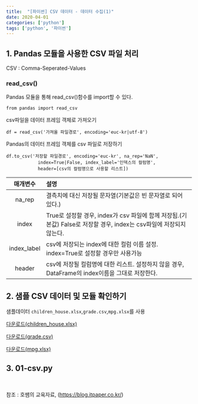 ```yaml
---
title:  "[파이썬] CSV 데이터 - 데이터 수집(1)"
date: 2020-04-01
categories: ['python']
tags: ['python', '파이썬']
---
```


## 1. Pandas 모듈을 사용한 CSV 파일 처리

CSV : Comma-Seperated-Values

### read_csv()

Pandas 모듈을 통해 read_csv()함수를 import할 수 있다.

```
from pandas import read_csv
```

csv파일을 데이터 프레임 객체로 가져오기

```
df = read_csv('가져올 파일경로', encoding='euc-kr|utf-8')
```

Pandas의 데이터 프레임 객체를 csv 파일로 저장하기

```
df.to_csv('저장할 파일경로', encoding='euc-kr', na_rep='NaN',
			index=True|False, index_label='인덱스의 컬럼명',
			header=[csv의 컬럼명으로 사용할 리스트])
```

|매개변수|설명|
|:--:|:--|
|na_rep|결측치에 대신 저장될 문자열(기본값은 빈 문자열로 되어 있다.)|
|index| True로 설정할 경우, index가 csv 파일에 함께 저장됨.(기본값) False로 저장할 경우, index는 csv파일에 저장되지 않는다.|
|index_label|csv에 저장되는 index에 대한 컬럼 이름 설정. index=True로 설정할 경우만 사용가능|
|header|csv에 저장될 컬럼명에 대한 리스트. 설정하지 않을 경우, DataFrame의 index이름을 그대로 저장한다.|

## 2. 샘플 CSV 데이터 및 모듈 확인하기

샘플데이터 `children_house.xlsx`,`grade.csv`,`mpg.xlsx`를 사용

[다운로드(children_house.xlsx)](/assets/download/python/chapter39/children_house.xlsx)

[다운로드(grade.csv)](/assets/download/python/chapter39/grade.csv)

[다운로드(mpg.xlsx)](/assets/download/python/chapter39/mpg.xlsx)

## 3. 01-csv.py

<br>

참조 : 호쌤의 교육자료, (<https://blog.itpaper.co.kr/>)